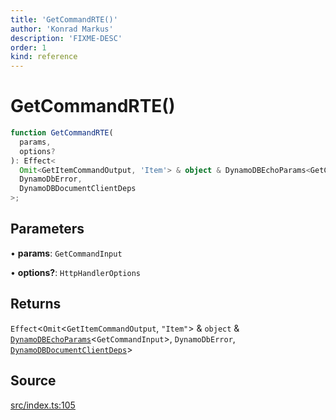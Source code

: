 ```yaml
---
title: 'GetCommandRTE()'
author: 'Konrad Markus'
description: 'FIXME-DESC'
order: 1
kind: reference
---
```


# GetCommandRTE()

```ts
function GetCommandRTE(
  params,
  options?
): Effect<
  Omit<GetItemCommandOutput, 'Item'> & object & DynamoDBEchoParams<GetCommandInput>,
  DynamoDbError,
  DynamoDBDocumentClientDeps
>;
```

## Parameters

• **params**: `GetCommandInput`

• **options?**: `HttpHandlerOptions`

## Returns

`Effect`\<`Omit`\<`GetItemCommandOutput`, `"Item"`\> & `object` & [`DynamoDBEchoParams`](/projects/konkerdev-aws-client-effect-dynamodb/reference/type-aliases/dynamodbechoparams)\<`GetCommandInput`\>, `DynamoDbError`, [`DynamoDBDocumentClientDeps`](/projects/konkerdev-aws-client-effect-dynamodb/reference/type-aliases/dynamodbdocumentclientdeps)\>

## Source

[src/index.ts:105](https://github.com/konkerdotdev/aws-client-effect-dynamodb/blob/61cc23ece48bc14ff19d7990e27b716d0c6ee7ed/src/index.ts#L105)

